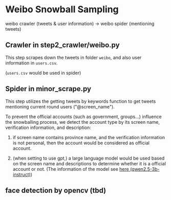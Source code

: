 # Weibo Snowball Sampling

weibo crawler (tweets & user information) -> weibo spider (mentioning tweets)

## Crawler in step2_crawler/weibo.py

This step scrapes down the tweets in folder `weibo`, and also user information in `users.csv`.

(`users.csv` would be used in spider)

## Spider in minor_scrape.py

This step utilizes the getting tweets by keywords function to get tweets mentioning current round users ("@screen_name").

To prevent the official accounts (such as government, groups...) influence the snowballing process, we detect the account type by its screen name, verification information, and description:

1. if screen name contains province name, and the verification information is not personal, then the account would be considered as official account.

2. (when setting to use gpt,) a large language model would be used based on the screen name and descriptions to determine whether it is a official account or not. (The information of the model see [here (qwen2.5-3b-instruct)](https://huggingface.co/Qwen/Qwen2.5-3B-Instruct))

## face detection by opencv (tbd)